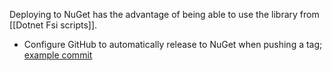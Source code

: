 Deploying to NuGet has the advantage of being able to use the library from [[Dotnet Fsi scripts]].

- Configure GitHub to automatically release to NuGet when pushing a tag; [example commit](https://github.com/srid/Feather/commit/214e91bbdc49bf6877a92f6de2443422719800e6)